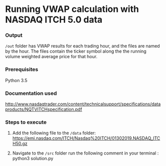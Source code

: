 # Running VWAP calculation with NASDAQ ITCH 5.0 data


### Output

`/out` folder has VWAP results for each trading hour, and the files are named by the hour. The files contain the ticker symbol along the the running volume weighted average price for that hour.

### Prerequisites

Python 3.5

### Documentation used 
http://www.nasdaqtrader.com/content/technicalsupport/specifications/dataproducts/NQTVITCHspecification.pdf


### Steps to execute
1. Add the following file to the `/data` folder: https://emi.nasdaq.com/ITCH/Nasdaq%20ITCH/01302019.NASDAQ_ITCH50.gz

2. Navigate to the `/src` folder run the following comment in your terminal :  python3 solution.py
